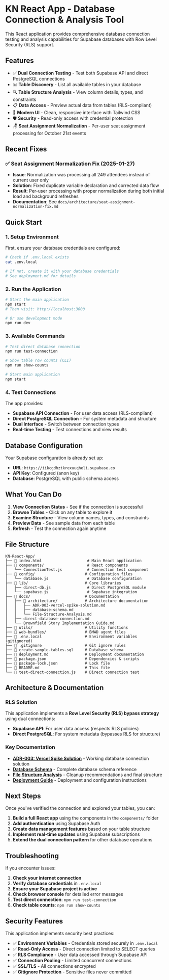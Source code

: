 # KN React App - Database Connection & Analysis Tool

This React application provides comprehensive database connection testing and analysis capabilities for Supabase databases with Row Level Security (RLS) support.

## Features

- ✅ **Dual Connection Testing** - Test both Supabase API and direct PostgreSQL connections
- 📊 **Table Discovery** - List all available tables in your database
- 🔍 **Table Structure Analysis** - View column details, types, and constraints
- 📋 **Data Access** - Preview actual data from tables (RLS-compliant)
- 🎨 **Modern UI** - Clean, responsive interface with Tailwind CSS
- 🛡️ **Security** - Read-only access with credential protection
- 🪑 **Seat Assignment Normalization** - Per-user seat assignment processing for October 21st events

## Recent Fixes

### ✅ Seat Assignment Normalization Fix (2025-01-27)
- **Issue**: Normalization was processing all 249 attendees instead of current user only
- **Solution**: Fixed duplicate variable declaration and corrected data flow
- **Result**: Per-user processing with proper normalization during both initial load and background refreshes
- **Documentation**: See `docs/architecture/seat-assignment-normalization-fix.md`

## Quick Start

### 1. Setup Environment

First, ensure your database credentials are configured:

```bash
# Check if .env.local exists
cat .env.local

# If not, create it with your database credentials
# See deployment.md for details
```

### 2. Run the Application

```bash
# Start the main application
npm start
# Then visit: http://localhost:3000

# Or use development mode
npm run dev
```

### 3. Available Commands

```bash
# Test direct database connection
npm run test-connection

# Show table row counts (CLI)
npm run show-counts

# Start main application
npm start
```

### 4. Test Connections

The app provides:
- **Supabase API Connection** - For user data access (RLS-compliant)
- **Direct PostgreSQL Connection** - For system metadata and structure
- **Dual Interface** - Switch between connection types
- **Real-time Testing** - Test connections and view results

## Database Configuration

Your Supabase configuration is already set up:

- **URL**: `https://iikcgdhztkrexuuqheli.supabase.co`
- **API Key**: Configured (anon key)
- **Database**: PostgreSQL with public schema access

## What You Can Do

1. **View Connection Status** - See if the connection is successful
2. **Browse Tables** - Click on any table to explore it
3. **Examine Structure** - View column names, types, and constraints
4. **Preview Data** - See sample data from each table
5. **Refresh** - Test the connection again anytime

## File Structure

```
KN-React-App/
├── 📄 index.html                    # Main React application
├── 📁 components/                   # React components
│   └── ConnectionTest.js           # Connection test component
├── 📁 config/                      # Configuration files
│   └── database.js                 # Database configuration
├── 📁 lib/                         # Core libraries
│   ├── direct-db.js                # Direct PostgreSQL module
│   └── supabase.js                 # Supabase integration
├── 📁 docs/                        # Documentation
│   ├── 📁 architecture/            # Architecture documentation
│   │   ├── ADR-003-vercel-spike-solution.md
│   │   ├── database-schema.md
│   │   └── File-Structure-Analysis.md
│   ├── direct-database-connection.md
│   └── Brownfield Story Implementation Guide.md
├── 📁 utils/                       # Utility functions
├── 📁 web-bundles/                 # BMAD agent files
├── 📄 .env.local                   # Environment variables (gitignored)
├── 📄 .gitignore                   # Git ignore rules
├── 📄 create-sample-tables.sql     # Database schema
├── 📄 deployment.md                # Deployment documentation
├── 📄 package.json                 # Dependencies & scripts
├── 📄 package-lock.json            # Lock file
├── 📄 README.md                    # This file
└── 📄 test-direct-connection.js    # Direct connection test
```

## Architecture & Documentation

### RLS Solution
This application implements a **Row Level Security (RLS) bypass strategy** using dual connections:
- **Supabase API**: For user data access (respects RLS policies)
- **Direct PostgreSQL**: For system metadata (bypasses RLS for structure)

### Key Documentation
- **[ADR-003: Vercel Spike Solution](docs/architecture/ADR-003-vercel-spike-solution.md)** - Working database connection solution
- **[Database Schema](docs/architecture/database-schema.md)** - Complete database schema reference
- **[File Structure Analysis](docs/architecture/File-Structure-Analysis.md)** - Cleanup recommendations and final structure
- **[Deployment Guide](deployment.md)** - Deployment and configuration instructions

## Next Steps

Once you've verified the connection and explored your tables, you can:

1. **Build a full React app** using the components in the `components/` folder
2. **Add authentication** using Supabase Auth
3. **Create data management features** based on your table structure
4. **Implement real-time updates** using Supabase subscriptions
5. **Extend the dual connection pattern** for other database operations

## Troubleshooting

If you encounter issues:

1. **Check your internet connection**
2. **Verify database credentials** in `.env.local`
3. **Ensure your Supabase project is active**
4. **Check browser console** for detailed error messages
5. **Test direct connection**: `npm run test-connection`
6. **Check table counts**: `npm run show-counts`

## Security Features

This application implements security best practices:
- ✅ **Environment Variables** - Credentials stored securely in `.env.local`
- ✅ **Read-Only Access** - Direct connection limited to SELECT queries
- ✅ **RLS Compliance** - User data accessed through Supabase API
- ✅ **Connection Pooling** - Limited concurrent connections
- ✅ **SSL/TLS** - All connections encrypted
- ✅ **Gitignore Protection** - Sensitive files never committed
